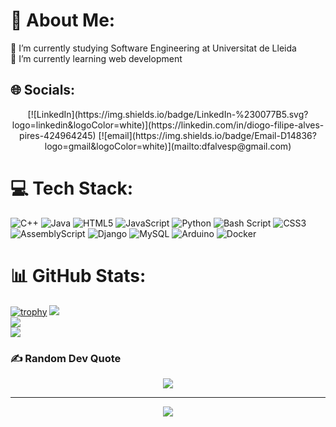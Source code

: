 # 💫 About Me:
🔭 I’m currently studying Software Engineering at Universitat de Lleida<br>🌱 I’m currently learning web development<br>



## 🌐 Socials:
<div align="center">
[![LinkedIn](https://img.shields.io/badge/LinkedIn-%230077B5.svg?logo=linkedin&logoColor=white)](https://linkedin.com/in/diogo-filipe-alves-pires-424964245) [![email](https://img.shields.io/badge/Email-D14836?logo=gmail&logoColor=white)](mailto:dfalvesp@gmail.com) 
</div>

# 💻 Tech Stack:
![C++](https://img.shields.io/badge/c++-%2300599C.svg?style=for-the-badge&logo=c%2B%2B&logoColor=white) ![Java](https://img.shields.io/badge/java-%23ED8B00.svg?style=for-the-badge&logo=openjdk&logoColor=white) ![HTML5](https://img.shields.io/badge/html5-%23E34F26.svg?style=for-the-badge&logo=html5&logoColor=white) ![JavaScript](https://img.shields.io/badge/javascript-%23323330.svg?style=for-the-badge&logo=javascript&logoColor=%23F7DF1E) ![Python](https://img.shields.io/badge/python-3670A0?style=for-the-badge&logo=python&logoColor=ffdd54) ![Bash Script](https://img.shields.io/badge/bash_script-%23121011.svg?style=for-the-badge&logo=gnu-bash&logoColor=white) ![CSS3](https://img.shields.io/badge/css3-%231572B6.svg?style=for-the-badge&logo=css3&logoColor=white) ![AssemblyScript](https://img.shields.io/badge/assembly%20script-%23000000.svg?style=for-the-badge&logo=assemblyscript&logoColor=white) ![Django](https://img.shields.io/badge/django-%23092E20.svg?style=for-the-badge&logo=django&logoColor=white) ![MySQL](https://img.shields.io/badge/mysql-4479A1.svg?style=for-the-badge&logo=mysql&logoColor=white) ![Arduino](https://img.shields.io/badge/-Arduino-00979D?style=for-the-badge&logo=Arduino&logoColor=white) ![Docker](https://img.shields.io/badge/docker-%230db7ed.svg?style=for-the-badge&logo=docker&logoColor=white)

# 📊 GitHub Stats:
[![trophy](https://github-trophies.vercel.app/?username=DiogoPires2003&theme=monokai)](https://github.com/?username=DiogoPires2003/github-trophies)
![](https://github-readme-stats.vercel.app/api?username=DiogoPires2003&theme=dark&hide_border=true&include_all_commits=true&count_private=true)<br/> 
![](https://nirzak-streak-stats.vercel.app/?user=DiogoPires2003&theme=dark&hide_border=true)<br/>
![](https://github-readme-stats.vercel.app/api/top-langs/?username=DiogoPires2003&theme=dark&hide_border=true&include_all_commits=true&count_private=true&layout=compact)

### ✍️ Random Dev Quote
<div align="center">

![](https://quotes-github-readme.vercel.app/api?type=horizontal&theme=radical)

---
[![](https://visitcount.itsvg.in/api?id=DiogoPires2003&icon=0&color=0)](https://visitcount.itsvg.in)
</div>
<!-- Proudly created with GPRM ( https://gprm.itsvg.in ) -->
